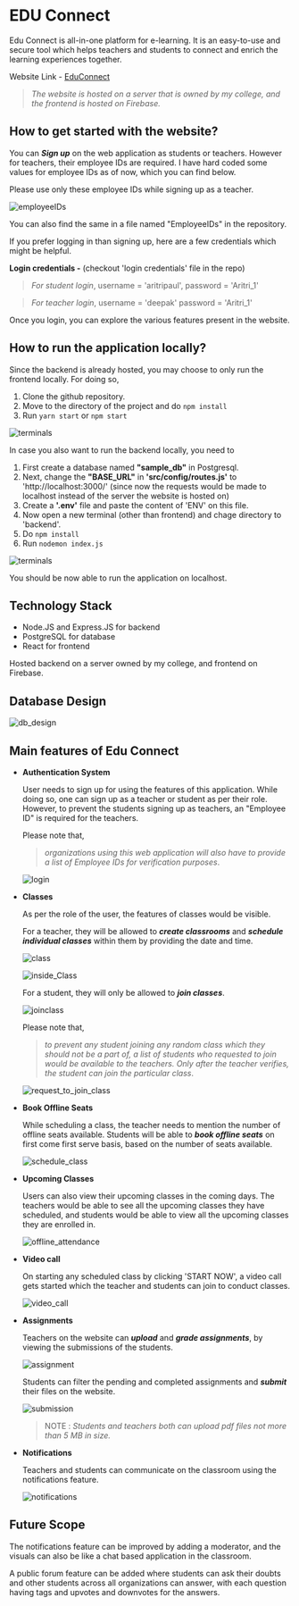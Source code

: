 # EDU Connect
Edu Connect is all-in-one platform for e-learning. It is an easy-to-use and secure tool which helps teachers and students to connect and enrich the learning experiences together.

Website Link - [EduConnect](https://educonnect-333219.web.app/)

> _The website is hosted on a server that is owned by my college, and the frontend is hosted on Firebase._

## How to get started with the website?

You can _**Sign up**_ on the web application as students or teachers. However for teachers, their employee IDs are required. I have hard coded some values for employee IDs as of now, which you can find below.

Please use only these employee IDs while signing up as a teacher. 

![employeeIDs](https://drive.google.com/uc?export=view&id=1hLj3K8urPrpNgr-u25nGCCWD8XhzKKpF)

You can also find the same in a file named "EmployeeIDs" in the repository. 

If you prefer logging in than signing up, here are a few credentials which might be helpful. 

**Login credentials -** (checkout 'login credentials' file in the repo)

> _For student login_,
username = 'aritripaul',
password = 'Aritri_1'

> _For teacher login_,
username = 'deepak'
password = 'Aritri_1'


Once you login, you can explore the various features present in the website. 





## How to run the application locally?

Since the backend is already hosted, you may choose to only run the frontend locally. For doing so, 
1. Clone the github repository.
2. Move to the directory of the project and do 
```npm install```
3. Run ```yarn start``` or ```npm start```

![terminals](https://drive.google.com/uc?export=view&id=1AhdbXNUyIpNUUyY5zszfTsnsxGnDh7Sc)

In case you also want to run the backend locally, you need to

1. First create a database named **"sample_db"** in Postgresql. 
2. Next, change the **"BASE_URL"** in **'src/config/routes.js'** to 'http://localhost:3000/' (since now the requests would be made to localhost instead of the server the website is hosted on)
3. Create a **'.env'** file and paste the content of 'ENV' on this file.
4. Now open a new terminal (other than frontend) and chage directory to 'backend'.
5. Do ```npm install```
6. Run ```nodemon index.js```

![terminals](https://drive.google.com/uc?export=view&id=1395MCOtAKi2d2IrXwYOK3OX2uRg9mMEB)

You should be now able to run the application on localhost. 


## Technology Stack 

* Node.JS and Express.JS for backend 
* PostgreSQL for database
* React for frontend

Hosted backend on a server owned by my college, and frontend on Firebase.


## Database Design

![db_design](https://drive.google.com/uc?export=view&id=11NBvQCW_iM28V-qf-sA7YGFf8Kq1y8Tv)

## Main features of Edu Connect

* **Authentication System**
    
     User needs to sign up for using the features of this application. While doing so, one can sign up as a teacher or student as per their role. However, to prevent the students signing up as teachers, an "Employee ID" is required for the teachers. 
     
     Please note that, 
     > _organizations using this web application will also have to provide a list of Employee IDs for verification purposes_. 

     ![login](https://drive.google.com/uc?export=view&id=1MFUtb5N9N-pM6sFfiqegxGC_w1MDYYsL)


* **Classes** 

    As per the role of the user, the features of classes would be visible. 

     For a teacher, they will be allowed to _**create classrooms**_ and _**schedule individual classes**_ within them by providing the date and time.

    ![class](https://drive.google.com/uc?export=view&id=1-kIyR6OCiZKWDfVlo8Gf4R6PZUP-dgZq)

    ![inside_Class](https://drive.google.com/uc?export=view&id=13R4XS_4Op_mHqlkAnjkqYGPi1d9UA-pr)

     For a student, they will only be allowed to _**join classes**_. 

     ![joinclass](https://drive.google.com/uc?export=view&id=1TjiUFbk-G0aXPHW3l5yPVx_dlTomvJAq)
     
     Please note that, 
     >_to prevent any student joining any random class which they should not be a part of, a list of students who requested to join would be available to the teachers. Only after the teacher verifies, the student can join the particular class_.

     ![request_to_join_class](https://drive.google.com/uc?export=view&id=1iNo9verVLH7jHeOAKuwhFCHg0JvQJusB)

* **Book Offline Seats**

    While scheduling a class, the teacher needs to mention the number of offline seats available. Students will be able to  _**book offline seats**_ on first come first serve basis, based on the number of seats available. 

    ![schedule_class](https://drive.google.com/uc?export=view&id=1AFph7UK3P4e68q1xe9KAVWYusjuw9_-y)


* **Upcoming Classes**

    Users can also view their upcoming classes in the coming days. The teachers would be able to see all the upcoming classes they have scheduled, and students would be able to view all the upcoming classes they are enrolled in.

    ![offline_attendance](https://drive.google.com/uc?export=view&id=1_vQQFAZqvQRSydLPAC_DUDBn8ylOuG_T)

* **Video call** 

    On starting any scheduled class by clicking 'START NOW', a video call gets started which the teacher and students can join to conduct classes.

    ![video_call](https://drive.google.com/uc?export=view&id=1lMSUGYZmx6XXbT1b5zu_tXEjiRTOggE9)

* **Assignments**

    Teachers on the website can _**upload**_ and _**grade assignments**_, by viewing the submissions of the students. 

    ![assignment](https://drive.google.com/uc?export=view&id=12Vlvxv-UnUZD5I33Dsv3Pxj1luQZc22m)


    Students can filter the pending and completed assignments and _**submit**_ their files on the website. 

    ![submission](https://drive.google.com/uc?export=view&id=1jP490vK6Ws6rJ3zNMxyUkttfbFkPnGNR)

    > NOTE : _Students and teachers both can upload pdf files not more than 5 MB in size._

* **Notifications** 

    Teachers and students can communicate on the classroom using the notifications feature.

    ![notifications](https://drive.google.com/uc?export=view&id=1-GpZREqdYXTDb8HoyoLtL5QjG4zLsIbF)


## Future Scope 

The notifications feature can be improved by adding a moderator, and the visuals can also be like a chat based application in the classroom.

A public forum feature can be added where students can ask their doubts and other students across all organizations can answer, with each question having tags and upvotes and downvotes for the answers.